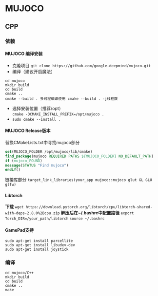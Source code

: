 # MUJOCO
## CPP
### 依赖
#### MUJOCO 编译安装
* 克隆项目
  ``` git clone https://github.com/google-deepmind/mujoco.git ```
* 编译（建议开启魔法）
```
cd mujoco
mkdir build
cd build
cmake ..
cmake --build . 多线程编译使用 cmake --build . -j线程数
```  
* 选择安装位置（推荐/opt）  
  `cmake -DCMAKE_INSTALL_PREFIX=/opt/mujoco .`
* `sudo cmake --install .`

#### MUJOCO Release版本
替换CMakeLists.txt中寻找mujoco部分
```CMake
set(MUJOCO_FOLDER /opt/mujoco/lib/cmake)
find_package(mujoco REQUIRED PATHS ${MUJOCO_FOLDER} NO_DEFAULT_PATH)
if (mujoco_FOUND)
message(STATUS "Find mujoco")
endif()
```
链接库部分
`target_link_libraries(your_app mujoco::mujoco glut GL GLU glfw)`
#### Libtorch
**下载**
`wget https://download.pytorch.org/libtorch/cpu/libtorch-shared-with-deps-2.8.0%2Bcpu.zip`
**解压后在~/.bashrc中配置路径**
`export Torch_DIR=/your_path/libtorch`
`source ~/.bashrc`

#### GamePad支持
```
sudo apt-get install parcellite
sudo apt-get install libudev-dev
sudo apt-get install joystick
```
### 编译
```
cd mujoco/C++
mkdir build
cd build
cmake ..
make
```

